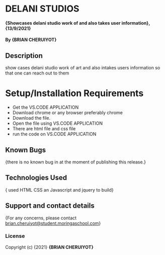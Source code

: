 # DELANI STUDIOS
#### {Showcases delani studio work of and also takes user information}, {13/9/2021}
#### By **{BRIAN CHERUIYOT}**
## Description
show cases delani studio work of art and also intakes users information so that one can reach out to them
# Setup/Installation Requirements
* Get the VS.CODE APPLICATION
* Download chrome or any browser preferably chrome
* Download the file.
* Open the file using VS.CODE APPLICATION
* There are html file and css file
* run the code on VS.CODE APPLICATION
## Known Bugs
{there is no known bug in at the moment of publishing this release.}
## Technologies Used
{ used HTML CSS an Javascript and jquery to build}
## Support and contact details
{For any concerns, please contact brian.cheruiyot@student.moringaschool.com}
### License
Copyright (c) {2021} **{BRIAN CHERUIYOT}**